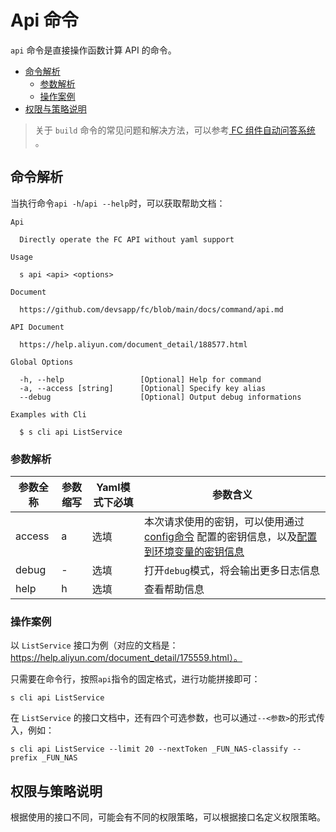 # Api 命令

`api` 命令是直接操作函数计算 API 的命令。

- [命令解析](#命令解析)
  - [参数解析](#参数解析)
  - [操作案例](#操作案例)
- [权限与策略说明](#权限与策略说明)

> 关于 `build` 命令的常见问题和解决方法，可以参考[ FC 组件自动问答系统](http://qa.devsapp.cn/fc?type=build) 。

## 命令解析

当执行命令`api -h`/`api --help`时，可以获取帮助文档：

```shell script
Api

  Directly operate the FC API without yaml support

Usage

  s api <api> <options>  
                            
Document
  
  https://github.com/devsapp/fc/blob/main/docs/command/api.md    

API Document 

  https://help.aliyun.com/document_detail/188577.html

Global Options

  -h, --help                 [Optional] Help for command    
  -a, --access [string]      [Optional] Specify key alias             
  --debug                    [Optional] Output debug informations        

Examples with Cli

  $ s cli api ListService              
```

### 参数解析

| 参数全称   | 参数缩写 | Yaml模式下必填 | 参数含义                                                     |
| ---------- | -------- | -------------- | ------------------------------------------------------------ |
| access     | a        | 选填           | 本次请求使用的密钥，可以使用通过[config命令](https://github.com/Serverless-Devs/Serverless-Devs/tree/master/docs/zh/command/config.md#config-add-命令) 配置的密钥信息，以及[配置到环境变量的密钥信息](https://github.com/Serverless-Devs/Serverless-Devs/tree/master/docs/zh/command/config.md#通过环境变量配置密钥信息) |
| debug      | -        | 选填           | 打开`debug`模式，将会输出更多日志信息                        |
| help       | h        | 选填           | 查看帮助信息                                                 |

### 操作案例

以 `ListService` 接口为例（对应的文档是：https://help.aliyun.com/document_detail/175559.html）。

只需要在命令行，按照`api`指令的固定格式，进行功能拼接即可：

```shell script
s cli api ListService
```

在 `ListService` 的接口文档中，还有四个可选参数，也可以通过`--<参数>`的形式传入，例如：

```shell script
s cli api ListService --limit 20 --nextToken _FUN_NAS-classify --prefix _FUN_NAS
```

## 权限与策略说明

根据使用的接口不同，可能会有不同的权限策略，可以根据接口名定义权限策略。
